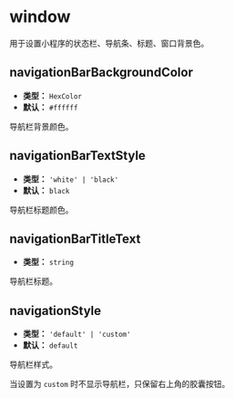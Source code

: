 # window

用于设置小程序的状态栏、导航条、标题、窗口背景色。

## navigationBarBackgroundColor

- **类型：** `HexColor`
- **默认：** `#ffffff`

导航栏背景颜色。

## navigationBarTextStyle

- **类型：** `'white' | 'black'`
- **默认：** `black`

导航栏标题颜色。

## navigationBarTitleText

- **类型：** `string`

导航栏标题。

## navigationStyle

- **类型：** `'default' | 'custom'`
- **默认：** `default`

导航栏样式。

当设置为 `custom` 时不显示导航栏，只保留右上角的胶囊按钮。
